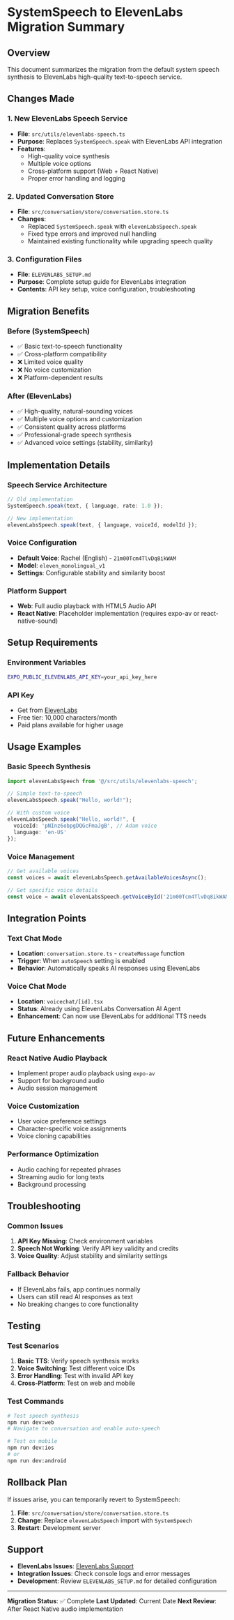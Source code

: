 # SystemSpeech to ElevenLabs Migration Summary

## Overview
This document summarizes the migration from the default system speech synthesis to ElevenLabs high-quality text-to-speech service.

## Changes Made

### 1. New ElevenLabs Speech Service
- **File**: `src/utils/elevenlabs-speech.ts`
- **Purpose**: Replaces `SystemSpeech.speak` with ElevenLabs API integration
- **Features**:
  - High-quality voice synthesis
  - Multiple voice options
  - Cross-platform support (Web + React Native)
  - Proper error handling and logging

### 2. Updated Conversation Store
- **File**: `src/conversation/store/conversation.store.ts`
- **Changes**:
  - Replaced `SystemSpeech.speak` with `elevenLabsSpeech.speak`
  - Fixed type errors and improved null handling
  - Maintained existing functionality while upgrading speech quality

### 3. Configuration Files
- **File**: `ELEVENLABS_SETUP.md`
- **Purpose**: Complete setup guide for ElevenLabs integration
- **Contents**: API key setup, voice configuration, troubleshooting

## Migration Benefits

### Before (SystemSpeech)
- ✅ Basic text-to-speech functionality
- ✅ Cross-platform compatibility
- ❌ Limited voice quality
- ❌ No voice customization
- ❌ Platform-dependent results

### After (ElevenLabs)
- ✅ High-quality, natural-sounding voices
- ✅ Multiple voice options and customization
- ✅ Consistent quality across platforms
- ✅ Professional-grade speech synthesis
- ✅ Advanced voice settings (stability, similarity)

## Implementation Details

### Speech Service Architecture
```typescript
// Old implementation
SystemSpeech.speak(text, { language, rate: 1.0 });

// New implementation
elevenLabsSpeech.speak(text, { language, voiceId, modelId });
```

### Voice Configuration
- **Default Voice**: Rachel (English) - `21m00Tcm4TlvDq8ikWAM`
- **Model**: `eleven_monolingual_v1`
- **Settings**: Configurable stability and similarity boost

### Platform Support
- **Web**: Full audio playback with HTML5 Audio API
- **React Native**: Placeholder implementation (requires expo-av or react-native-sound)

## Setup Requirements

### Environment Variables
```bash
EXPO_PUBLIC_ELEVENLABS_API_KEY=your_api_key_here
```

### API Key
- Get from [ElevenLabs](https://elevenlabs.io/)
- Free tier: 10,000 characters/month
- Paid plans available for higher usage

## Usage Examples

### Basic Speech Synthesis
```typescript
import elevenLabsSpeech from '@/src/utils/elevenlabs-speech';

// Simple text-to-speech
elevenLabsSpeech.speak("Hello, world!");

// With custom voice
elevenLabsSpeech.speak("Hello, world!", {
  voiceId: 'pNInz6obpgDQGcFmaJgB', // Adam voice
  language: 'en-US'
});
```

### Voice Management
```typescript
// Get available voices
const voices = await elevenLabsSpeech.getAvailableVoicesAsync();

// Get specific voice details
const voice = await elevenLabsSpeech.getVoiceById('21m00Tcm4TlvDq8ikWAM');
```

## Integration Points

### Text Chat Mode
- **Location**: `conversation.store.ts` - `createMessage` function
- **Trigger**: When `autoSpeech` setting is enabled
- **Behavior**: Automatically speaks AI responses using ElevenLabs

### Voice Chat Mode
- **Location**: `voicechat/[id].tsx`
- **Status**: Already using ElevenLabs Conversation AI Agent
- **Enhancement**: Can now use ElevenLabs for additional TTS needs

## Future Enhancements

### React Native Audio Playback
- Implement proper audio playback using `expo-av`
- Support for background audio
- Audio session management

### Voice Customization
- User voice preference settings
- Character-specific voice assignments
- Voice cloning capabilities

### Performance Optimization
- Audio caching for repeated phrases
- Streaming audio for long texts
- Background processing

## Troubleshooting

### Common Issues
1. **API Key Missing**: Check environment variables
2. **Speech Not Working**: Verify API key validity and credits
3. **Voice Quality**: Adjust stability and similarity settings

### Fallback Behavior
- If ElevenLabs fails, app continues normally
- Users can still read AI responses as text
- No breaking changes to core functionality

## Testing

### Test Scenarios
1. **Basic TTS**: Verify speech synthesis works
2. **Voice Switching**: Test different voice IDs
3. **Error Handling**: Test with invalid API key
4. **Cross-Platform**: Test on web and mobile

### Test Commands
```bash
# Test speech synthesis
npm run dev:web
# Navigate to conversation and enable auto-speech

# Test on mobile
npm run dev:ios
# or
npm run dev:android
```

## Rollback Plan

If issues arise, you can temporarily revert to SystemSpeech:

1. **File**: `src/conversation/store/conversation.store.ts`
2. **Change**: Replace `elevenLabsSpeech` import with `SystemSpeech`
3. **Restart**: Development server

## Support

- **ElevenLabs Issues**: [ElevenLabs Support](https://elevenlabs.io/support)
- **Integration Issues**: Check console logs and error messages
- **Development**: Review `ELEVENLABS_SETUP.md` for detailed configuration

---

**Migration Status**: ✅ Complete
**Last Updated**: Current Date
**Next Review**: After React Native audio implementation
